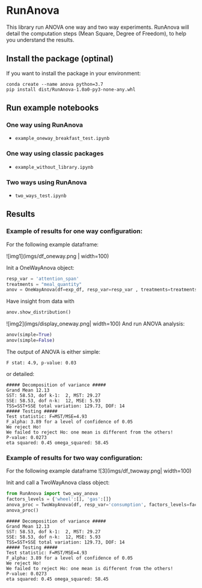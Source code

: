 # RunAnova

This library run ANOVA one way and two way experiments.
RunAnova will detail the computation steps (Mean Square, Degree of Freedom), to help you understand the results. 

## Install the package (optinal)
If you want to install the package in your environment:
```shell script
conda create --name anova python=3.7
pip install dist/RunAnova-1.0a0-py3-none-any.whl
```

## Run example notebooks

### One way using RunAnova
 - ```example_oneway_breakfast_test.ipynb```

### One way using classic packages
- ```example_without_library.ipynb```


### Two ways using RunAnova
- ```two_ways_test.ipynb```


## Results

### Example of results for one way configuration:
For the following example dataframe:

![img1](imgs/df_oneway.png | width=100)

Init a OneWayAnova object:
```python
resp_var = 'attention_span'
treatments = "meal_quantity"
anov = OneWayAnova(df=exp_df, resp_var=resp_var , treatments=treatments)
```
Have insight from data with 
```python
anov.show_distribution()
```
![img2](imgs/display_oneway.png| width=100)
And run ANOVA analysis:

```python
anov(simple=True)
anov(simple=False)
```

The output of ANOVA is either simple:
```
F stat: 4.9, p-value: 0.03
```
or detailed:
```
##### Decomposition of variance #####
Grand Mean 12.13
SST: 58.53, dof k-1:  2, MST: 29.27
SSE: 58.53, dof n-k:  12, MSE: 5.93
TSS=SST+SSE total variation: 129.73, DOF: 14
##### Testing #####
Test statistic: F=MST/MSE=4.93
F_alpha: 3.89 for a level of confidence of 0.05
We reject Ho!
We failed to reject Ho: one mean is different from the others!
P-value: 0.0273
eta squared: 0.45 omega_squared: 58.45
```

### Example of results for two way configuration:
For the following example dataframe
![3](imgs/df_twoway.png| width=100)

Init and call a TwoWayAnova class object:

```python
from RunAnova import two_way_anova
factors_levels = {'wheel':[], 'gas':[]}
anova_proc = TwoWayAnova(df, resp_var='consumption', factors_levels=factors_levels)
anova_proc()
```
```
##### Decomposition of variance #####
Grand Mean 12.13
SST: 58.53, dof k-1:  2, MST: 29.27
SSE: 58.53, dof n-k:  12, MSE: 5.93
TSS=SST+SSE total variation: 129.73, DOF: 14
##### Testing #####
Test statistic: F=MST/MSE=4.93
F_alpha: 3.89 for a level of confidence of 0.05
We reject Ho!
We failed to reject Ho: one mean is different from the others!
P-value: 0.0273
eta squared: 0.45 omega_squared: 58.45
```